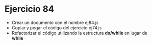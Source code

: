 # Ejercicio 84

* Crear un documento con el nombre ej84.js
* Copiar y pegar el código del ejercicio ej74.js
* Refactorizar el código utilizando la estructura **do/while** en lugar de **while**